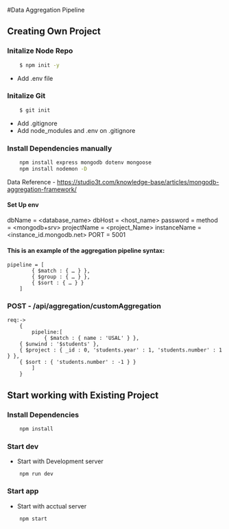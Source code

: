 #Data Aggregation Pipeline


## Creating Own Project
### Initalize Node Repo

```sh
    $ npm init -y
```
- Add .env file

### Initalize Git 
```sh
    $ git init
```
- Add .gitignore
- Add node_modules and .env on .gitignore

### Install Dependencies manually
```sh
    npm install express mongodb dotenv mongoose
    npm install nodemon -D
```

Data Reference - https://studio3t.com/knowledge-base/articles/mongodb-aggregation-framework/

#### Set Up env
dbName = <database_name>
dbHost = <host_name>
password = <password>
method = <mongodb+srv>
projectName = <project_Name>
instanceName = <instance_id.mongodb.net>
PORT = 5001



#### This is an example of the aggregation pipeline syntax:
    pipeline = [
            { $match : { … } },
            { $group : { … } },
            { $sort : { … } }
        ]


### POST - /api/aggregation/customAggregation
    req:->
        {
            pipeline:[
                { $match : { name : 'USAL' } },
        { $unwind : '$students' },
        { $project : { _id : 0, 'students.year' : 1, 'students.number' : 1 } },
        { $sort : { 'students.number' : -1 } }
            ]
        }














## Start working with Existing Project

### Install Dependencies

```sh
    npm install
```


### Start dev
- Start with Development server

```'sh
    npm run dev
```


### Start app
- Start with acctual server
```'sh
    npm start
```


